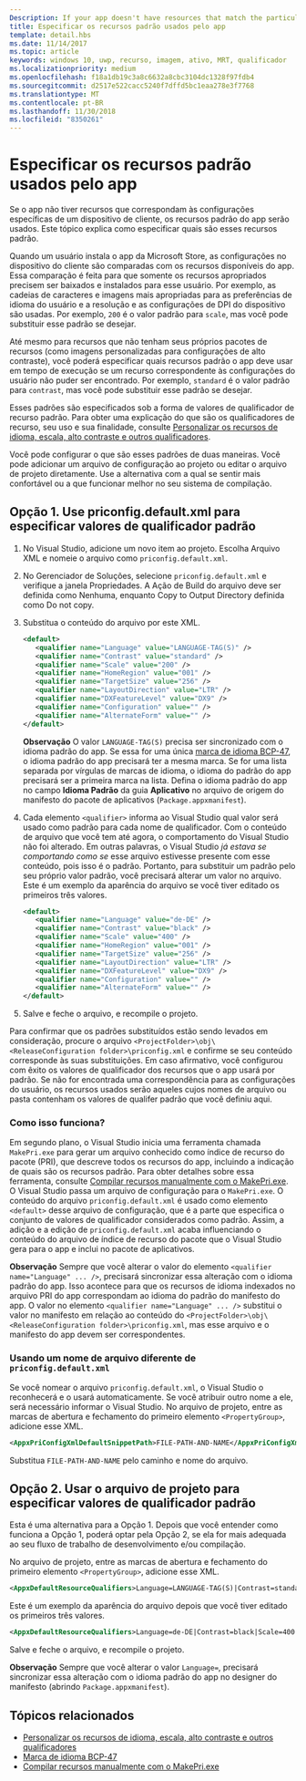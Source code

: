 ```yaml
---
Description: If your app doesn't have resources that match the particular settings of a customer device, then the app's default resources are used. This topic explains how to specify what those default resources are.
title: Especificar os recursos padrão usados pelo app
template: detail.hbs
ms.date: 11/14/2017
ms.topic: article
keywords: windows 10, uwp, recurso, imagem, ativo, MRT, qualificador
ms.localizationpriority: medium
ms.openlocfilehash: f18a1db19c3a8c6632a8cbc3104dc1328f97fdb4
ms.sourcegitcommit: d2517e522cacc5240f7dffd5bc1eaa278e3f7768
ms.translationtype: MT
ms.contentlocale: pt-BR
ms.lasthandoff: 11/30/2018
ms.locfileid: "8350261"
---
```

# <a name="specify-the-default-resources-that-your-app-uses"></a>Especificar os recursos padrão usados pelo app

Se o app não tiver recursos que correspondam às configurações específicas de um dispositivo de cliente, os recursos padrão do app serão usados. Este tópico explica como especificar quais são esses recursos padrão.

Quando um usuário instala o app da Microsoft Store, as configurações no dispositivo do cliente são comparadas com os recursos disponíveis do app. Essa comparação é feita para que somente os recursos apropriados precisem ser baixados e instalados para esse usuário. Por exemplo, as cadeias de caracteres e imagens mais apropriadas para as preferências de idioma do usuário e a resolução e as configurações de DPI do dispositivo são usadas. Por exemplo, `200` é o valor padrão para `scale`, mas você pode substituir esse padrão se desejar.

Até mesmo para recursos que não tenham seus próprios pacotes de recursos (como imagens personalizadas para configurações de alto contraste), você poderá especificar quais recursos padrão o app deve usar em tempo de execução se um recurso correspondente às configurações do usuário não puder ser encontrado. Por exemplo, `standard` é o valor padrão para `contrast`, mas você pode substituir esse padrão se desejar.

Esses padrões são especificados sob a forma de valores de qualificador de recurso padrão. Para obter uma explicação do que são os qualificadores de recurso, seu uso e sua finalidade, consulte [Personalizar os recursos de idioma, escala, alto contraste e outros qualificadores](tailor-resources-lang-scale-contrast.md).

Você pode configurar o que são esses padrões de duas maneiras. Você pode adicionar um arquivo de configuração ao projeto ou editar o arquivo de projeto diretamente. Use a alternativa com a qual se sentir mais confortável ou a que funcionar melhor no seu sistema de compilação.

## <a name="option-1-use-priconfigdefaultxml-to-specify-default-qualifier-values"></a>Opção 1. Use priconfig.default.xml para especificar valores de qualificador padrão

1. No Visual Studio, adicione um novo item ao projeto. Escolha Arquivo XML e nomeie o arquivo como `priconfig.default.xml`.
2. No Gerenciador de Soluções, selecione `priconfig.default.xml` e verifique a janela Propriedades. A Ação de Build do arquivo deve ser definida como Nenhuma, enquanto Copy to Output Directory definida como Do not copy.
3. Substitua o conteúdo do arquivo por este XML.
   ```xml
   <default>
      <qualifier name="Language" value="LANGUAGE-TAG(S)" />
      <qualifier name="Contrast" value="standard" />
      <qualifier name="Scale" value="200" />
      <qualifier name="HomeRegion" value="001" />
      <qualifier name="TargetSize" value="256" />
      <qualifier name="LayoutDirection" value="LTR" />
      <qualifier name="DXFeatureLevel" value="DX9" />
      <qualifier name="Configuration" value="" />
      <qualifier name="AlternateForm" value="" />
   </default>
   ```
   
   **Observação** O valor `LANGUAGE-TAG(S)` precisa ser sincronizado com o idioma padrão do app. Se essa for uma única [marca de idioma BCP-47](http://go.microsoft.com/fwlink/p/?linkid=227302), o idioma padrão do app precisará ter a mesma marca. Se for uma lista separada por vírgulas de marcas de idioma, o idioma do padrão do app precisará ser a primeira marca na lista. Defina o idioma padrão do app no campo **Idioma Padrão** da guia **Aplicativo** no arquivo de origem do manifesto do pacote de aplicativos (`Package.appxmanifest`).

4. Cada elemento `<qualifier>` informa ao Visual Studio qual valor será usado como padrão para cada nome de qualificador. Com o conteúdo de arquivo que você tem até agora, o comportamento do Visual Studio não foi alterado. Em outras palavras, o Visual Studio *já estava se comportando como se* esse arquivo estivesse presente com esse conteúdo, pois isso é o padrão. Portanto, para substituir um padrão pelo seu próprio valor padrão, você precisará alterar um valor no arquivo. Este é um exemplo da aparência do arquivo se você tiver editado os primeiros três valores.
   ```xml
   <default>
      <qualifier name="Language" value="de-DE" />
      <qualifier name="Contrast" value="black" />
      <qualifier name="Scale" value="400" />
      <qualifier name="HomeRegion" value="001" />
      <qualifier name="TargetSize" value="256" />
      <qualifier name="LayoutDirection" value="LTR" />
      <qualifier name="DXFeatureLevel" value="DX9" />
      <qualifier name="Configuration" value="" />
      <qualifier name="AlternateForm" value="" />
   </default>
   ```
5. Salve e feche o arquivo, e recompile o projeto.

Para confirmar que os padrões substituídos estão sendo levados em consideração, procure o arquivo `<ProjectFolder>\obj\<ReleaseConfiguration folder>\priconfig.xml` e confirme se seu conteúdo corresponde às suas substituições. Em caso afirmativo, você configurou com êxito os valores de qualificador dos recursos que o app usará por padrão. Se não for encontrada uma correspondência para as configurações do usuário, os recursos usados serão aqueles cujos nomes de arquivo ou pasta contenham os valores de qualifer padrão que você definiu aqui.

### <a name="how-does-this-work"></a>Como isso funciona?

Em segundo plano, o Visual Studio inicia uma ferramenta chamada `MakePri.exe` para gerar um arquivo conhecido como índice de recurso do pacote (PRI), que descreve todos os recursos do app, incluindo a indicação de quais são os recursos padrão. Para obter detalhes sobre essa ferramenta, consulte [Compilar recursos manualmente com o MakePri.exe](compile-resources-manually-with-makepri.md). O Visual Studio passa um arquivo de configuração para o `MakePri.exe`. O conteúdo do arquivo `priconfig.default.xml` é usado como elemento `<default>` desse arquivo de configuração, que é a parte que especifica o conjunto de valores de qualificador considerados como padrão. Assim, a adição e a edição de `priconfig.default.xml` acaba influenciando o conteúdo do arquivo de índice de recurso do pacote que o Visual Studio gera para o app e inclui no pacote de aplicativos.

**Observação** Sempre que você alterar o valor do elemento `<qualifier name="Language" ... />`, precisará sincronizar essa alteração com o idioma padrão do app. Isso acontece para que os recursos de idioma indexados no arquivo PRI do app correspondam ao idioma do padrão do manifesto do app. O valor no elemento `<qualifier name="Language" ... />` substitui o valor no manifesto em relação ao conteúdo do `<ProjectFolder>\obj\<ReleaseConfiguration folder>\priconfig.xml`, mas esse arquivo e o manifesto do app devem ser correspondentes.

### <a name="using-a-different-file-name-than-priconfigdefaultxml"></a>Usando um nome de arquivo diferente de `priconfig.default.xml`

Se você nomear o arquivo `priconfig.default.xml`, o Visual Studio o reconhecerá e o usará automaticamente. Se você atribuir outro nome a ele, será necessário informar o Visual Studio. No arquivo de projeto, entre as marcas de abertura e fechamento do primeiro elemento `<PropertyGroup>`, adicione esse XML.

```xml
<AppxPriConfigXmlDefaultSnippetPath>FILE-PATH-AND-NAME</AppxPriConfigXmlDefaultSnippetPath>
```

Substitua `FILE-PATH-AND-NAME` pelo caminho e nome do arquivo.

## <a name="option-2-use-your-project-file-to-specify-default-qualifier-values"></a>Opção 2. Usar o arquivo de projeto para especificar valores de qualificador padrão

Esta é uma alternativa para a Opção 1. Depois que você entender como funciona a Opção 1, poderá optar pela Opção 2, se ela for mais adequada ao seu fluxo de trabalho de desenvolvimento e/ou compilação.

No arquivo de projeto, entre as marcas de abertura e fechamento do primeiro elemento `<PropertyGroup>`, adicione esse XML.

```xml
<AppxDefaultResourceQualifiers>Language=LANGUAGE-TAG(S)|Contrast=standard|Scale=200|HomeRegion=001|TargetSize=256|LayoutDirection=LTR|DXFeatureLevel=DX9|Configuration=|AlternateForm=</AppxDefaultResourceQualifiers>
```

Este é um exemplo da aparência do arquivo depois que você tiver editado os primeiros três valores.

```xml
<AppxDefaultResourceQualifiers>Language=de-DE|Contrast=black|Scale=400|HomeRegion=001|TargetSize=256|LayoutDirection=LTR|DXFeatureLevel=DX9|Configuration=|AlternateForm=</AppxDefaultResourceQualifiers>
```

Salve e feche o arquivo, e recompile o projeto.

**Observação** Sempre que você alterar o valor `Language=`, precisará sincronizar essa alteração com o idioma padrão do app no designer do manifesto (abrindo `Package.appxmanifest`).

## <a name="related-topics"></a>Tópicos relacionados

* [Personalizar os recursos de idioma, escala, alto contraste e outros qualificadores](tailor-resources-lang-scale-contrast.md)
* [Marca de idioma BCP-47](http://go.microsoft.com/fwlink/p/?linkid=227302)
* [Compilar recursos manualmente com o MakePri.exe](compile-resources-manually-with-makepri.md)
